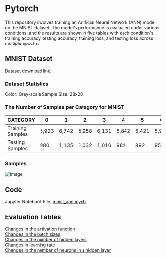 # Pytorch

This repository involves training an Artificial Neural Network (ANN) model on the MNIST dataset. The model’s performance is evaluated under various conditions, and the results are shown in five tables with each condition's training accuracy, testing accuracy, training loss, and testing loss across multiple epochs.

## MNIST Dataset
Dataset download [link](https://drive.google.com/file/d/1eEKzfmEu6WKdRlohBQiqi3PhW_uIVJVP/view).

### Dataset Statistics 
Color: Grey-scale
Sample Size: 28x28

### The Number of Samples per Category for MNIST

| CATEGORY          | 0     | 1     | 2     | 3     | 4     | 5     | 6     | 7     | 8     | 9     | TOTAL  |
|------------------|------|------|------|------|------|------|------|------|------|------|--------|
| Training Samples | 5,923 | 6,742 | 5,958 | 6,131 | 5,842 | 5,421 | 5,918 | 6,265 | 5,851 | 5,949 | 60,000 |
| Testing Samples  | 980   | 1,135 | 1,032 | 1,010 | 982   | 892   | 958   | 1,028 | 974   | 1,009 | 10,000  |

### Samples

![image](https://github.com/user-attachments/assets/c51ebd68-f889-4de5-a3b4-dc055e242eeb)  

## Code

Jupyter Notebook File: [mnist_ann.ipynb](https://github.com/sayantan-kuila/pytorch/blob/main/mnist_ann.ipynb)  

## Evaluation Tables

[Changes in the activation function](https://github.com/sayantan-kuila/pytorch/blob/main/activation_function.md)  
[Changes in the batch sizes](https://github.com/sayantan-kuila/pytorch/blob/main/batch_size.md)  
[Changes in the number of hidden layers](https://github.com/sayantan-kuila/pytorch/blob/main/hidden_layer.md)  
[Changes in learning rate](https://github.com/sayantan-kuila/pytorch/blob/main/learning_rate.md)  
[Changes in the number of neurons in a hidden layer](https://github.com/sayantan-kuila/pytorch/blob/main/hidden_layer.md)  
